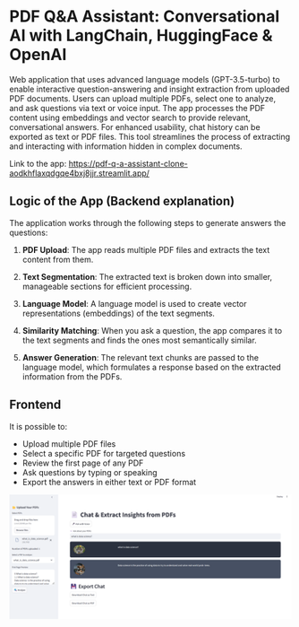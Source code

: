 # PDF Q&A Assistant: Conversational AI with LangChain, HuggingFace & OpenAI

Web application that uses advanced language models (GPT-3.5-turbo) to enable interactive question-answering and insight extraction from uploaded PDF documents. Users can upload multiple PDFs, select one to analyze, and ask questions via text or voice input. The app processes the PDF content using embeddings and vector search to provide relevant, conversational answers. For enhanced usability, chat history can be exported as text or PDF files. This tool streamlines the process of extracting and interacting with information hidden in complex documents.

Link to the app: https://pdf-q-a-assistant-clone-aodkhflaxqdgqe4bxj8jjr.streamlit.app/

## Logic of the App (Backend explanation)

The application works through the following steps to generate answers the questions:

1. **PDF Upload**: The app reads multiple PDF files and extracts the text content from them.

2. **Text Segmentation**: The extracted text is broken down into smaller, manageable sections for efficient processing.

3. **Language Model**: A language model is used to create vector representations (embeddings) of the text segments.

4. **Similarity Matching**: When you ask a question, the app compares it to the text segments and finds the ones most semantically similar.

5. **Answer Generation**: The relevant text chunks are passed to the language model, which formulates a response based on the extracted information from the PDFs.

## Frontend

It is possible to:

- Upload multiple PDF files
- Select a specific PDF for targeted questions
- Review the first page of any PDF
- Ask questions by typing or speaking
- Export the answers in either text or PDF format

![Example Image](images/ChatbotFrontend.png)







